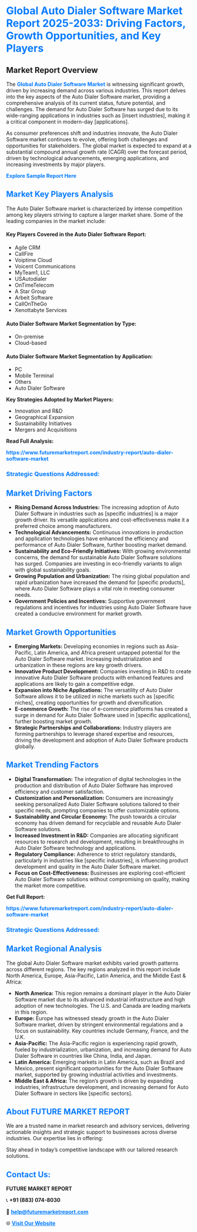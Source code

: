 <h1 style="color: #007BFF;">Global Auto Dialer Software Market Report 2025-2033: Driving Factors, Growth Opportunities, and Key Players</h1>

<section id="overview">
<h2>Market Report Overview</h2>
<p>The <a href="https://www.futuremarketreport.com/industry-report/auto-dialer-software-market" style="color: #007BFF; text-decoration: none;"><strong>Global Auto Dialer Software Market</strong></a> is witnessing significant growth, driven by increasing demand across various industries. This report delves into the key aspects of the Auto Dialer Software market, providing a comprehensive analysis of its current status, future potential, and challenges. The demand for Auto Dialer Software has surged due to its wide-ranging applications in industries such as [insert industries], making it a critical component in modern-day [applications].</p>
<p>As consumer preferences shift and industries innovate, the Auto Dialer Software market continues to evolve, offering both challenges and opportunities for stakeholders. The global market is expected to expand at a substantial compound annual growth rate (CAGR) over the forecast period, driven by technological advancements, emerging applications, and increasing investments by major players.</p>
</section>

<section id="overview">
<p><a href="https://www.futuremarketreport.com/request-sample/reportId=112658" style="color: #007BFF; text-decoration: none;"><strong>Explore Sample Report Here</strong></a></p>
</section>

<section id="key-players">
<h2 style="color: #007BFF;">Market Key Players Analysis</h2>
<p>The Auto Dialer Software market is characterized by intense competition among key players striving to capture a larger market share. Some of the leading companies in the market include:</p>
<h4>Key Players Covered in the Auto Dialer Software Report:</h4>
<ul><li>Agile CRM</li><li>CallFire</li><li>Voiptime Cloud</li><li>Voicent Communications</li><li>MyTeam1, LLC</li><li>USAutodialer</li><li>OnTimeTelecom</li><li>A Star Group</li><li>Arbeit Software</li><li>CallOnTheGo</li><li>Xenottabyte Services</li></ul>
<h4>Auto Dialer Software Market Segmentation by Type:</h4>
<ul><li>On-premise</li><li>Cloud-based</li></ul>

<h4>Auto Dialer Software Market Segmentation by Application:</h4>
<ul><li>PC</li><li>Mobile Terminal</li><li>Others</li><li>Auto Dialer Software</li></ul>
<p><strong>Key Strategies Adopted by Market Players:</strong></p>
<ul>
<li>Innovation and R&D</li>
<li>Geographical Expansion</li>
<li>Sustainability Initiatives</li>
<li>Mergers and Acquisitions</li>
</ul>
</section>

<section>
<p><strong>Read Full Analysis: </strong></p><a href="https://www.futuremarketreport.com/industry-report/auto-dialer-software-market" style="color: #007BFF; text-decoration: none;"><strong>https://www.futuremarketreport.com/industry-report/auto-dialer-software-market</strong></a>
<h3 style="color: #007BFF;">Strategic Questions Addressed:</h3>
</section>

<section id="driving-factors">
<h2 style="color: #007BFF;">Market Driving Factors</h2>
<ul>
<li><strong>Rising Demand Across Industries:</strong> The increasing adoption of Auto Dialer Software in industries such as [specific industries] is a major growth driver. Its versatile applications and cost-effectiveness make it a preferred choice among manufacturers.</li>
<li><strong>Technological Advancements:</strong> Continuous innovations in production and application technologies have enhanced the efficiency and performance of Auto Dialer Software, further boosting market demand.</li>
<li><strong>Sustainability and Eco-Friendly Initiatives:</strong> With growing environmental concerns, the demand for sustainable Auto Dialer Software solutions has surged. Companies are investing in eco-friendly variants to align with global sustainability goals.</li>
<li><strong>Growing Population and Urbanization:</strong> The rising global population and rapid urbanization have increased the demand for [specific products], where Auto Dialer Software plays a vital role in meeting consumer needs.</li>
<li><strong>Government Policies and Incentives:</strong> Supportive government regulations and incentives for industries using Auto Dialer Software have created a conducive environment for market growth.</li>
</ul>
</section>

<section id="growth-opportunities">
<h2 style="color: #007BFF;">Market Growth Opportunities</h2>
<ul>
<li><strong>Emerging Markets:</strong> Developing economies in regions such as Asia-Pacific, Latin America, and Africa present untapped potential for the Auto Dialer Software market. Increasing industrialization and urbanization in these regions are key growth drivers.</li>
<li><strong>Innovative Product Development:</strong> Companies investing in R&D to create innovative Auto Dialer Software products with enhanced features and applications are likely to gain a competitive edge.</li>
<li><strong>Expansion into Niche Applications:</strong> The versatility of Auto Dialer Software allows it to be utilized in niche markets such as [specific niches], creating opportunities for growth and diversification.</li>
<li><strong>E-commerce Growth:</strong> The rise of e-commerce platforms has created a surge in demand for Auto Dialer Software used in [specific applications], further boosting market growth.</li>
<li><strong>Strategic Partnerships and Collaborations:</strong> Industry players are forming partnerships to leverage shared expertise and resources, driving the development and adoption of Auto Dialer Software products globally.</li>
</ul>
</section>

<section id="trending-factors">
<h2 style="color: #007BFF;">Market Trending Factors</h2>
<ul>
<li><strong>Digital Transformation:</strong> The integration of digital technologies in the production and distribution of Auto Dialer Software has improved efficiency and customer satisfaction.</li>
<li><strong>Customization and Personalization:</strong> Consumers are increasingly seeking personalized Auto Dialer Software solutions tailored to their specific needs, prompting companies to offer customizable options.</li>
<li><strong>Sustainability and Circular Economy:</strong> The push towards a circular economy has driven demand for recyclable and reusable Auto Dialer Software solutions.</li>
<li><strong>Increased Investment in R&D:</strong> Companies are allocating significant resources to research and development, resulting in breakthroughs in Auto Dialer Software technology and applications.</li>
<li><strong>Regulatory Compliance:</strong> Adherence to strict regulatory standards, particularly in industries like [specific industries], is influencing product development and quality in the Auto Dialer Software market.</li>
<li><strong>Focus on Cost-Effectiveness:</strong> Businesses are exploring cost-efficient Auto Dialer Software solutions without compromising on quality, making the market more competitive.</li>
</ul>
</section>

<section>
<p><strong>Get Full Report: </strong></p><a href="https://www.futuremarketreport.com/industry-report/auto-dialer-software-market" style="color: #007BFF; text-decoration: none;"><strong>https://www.futuremarketreport.com/industry-report/auto-dialer-software-market</strong></a>
<h3 style="color: #007BFF;">Strategic Questions Addressed:</h3>
</section>


<section id="regional-analysis">
<h2 style="color: #007BFF;">Market Regional Analysis</h2>
<p>The global Auto Dialer Software market exhibits varied growth patterns across different regions. The key regions analyzed in this report include North America, Europe, Asia-Pacific, Latin America, and the Middle East & Africa:</p>
<ul>
<li><strong>North America:</strong> This region remains a dominant player in the Auto Dialer Software market due to its advanced industrial infrastructure and high adoption of new technologies. The U.S. and Canada are leading markets in this region.</li>
<li><strong>Europe:</strong> Europe has witnessed steady growth in the Auto Dialer Software market, driven by stringent environmental regulations and a focus on sustainability. Key countries include Germany, France, and the U.K.</li>
<li><strong>Asia-Pacific:</strong> The Asia-Pacific region is experiencing rapid growth, fueled by industrialization, urbanization, and increasing demand for Auto Dialer Software in countries like China, India, and Japan.</li>
<li><strong>Latin America:</strong> Emerging markets in Latin America, such as Brazil and Mexico, present significant opportunities for the Auto Dialer Software market, supported by growing industrial activities and investments.</li>
<li><strong>Middle East & Africa:</strong> The region’s growth is driven by expanding industries, infrastructure development, and increasing demand for Auto Dialer Software in sectors like [specific sectors].</li>
</ul>
</section>

<footer>
<h2 style="color: #007BFF;">About FUTURE MARKET REPORT</h2>
<p>We are a trusted name in market research and advisory services, delivering actionable insights and strategic support to businesses across diverse industries. Our expertise lies in offering:</p>

<p>Stay ahead in today’s competitive landscape with our tailored research solutions.</p>

<h2 style="color: #007BFF;">Contact Us:</h2>
<p><strong>FUTURE MARKET REPORT</strong></p>
<p>📞 <strong>+91 (883) 074-8030</strong></p>
<p>📧 <strong><a href="mailto:help@futuremarketreport.com" style="color: #007BFF;">help@futuremarketreport.com</a></strong></p>
<p>🌐 <strong><a href="https://www.futuremarketreport.com/" style="color: #007BFF;">Visit Our Website</a></strong></p>
</footer>